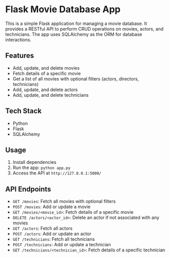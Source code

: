 # Flask Movie Database App

This is a simple Flask application for managing a movie database. It provides a RESTful API to perform CRUD operations on movies, actors, and technicians. The app uses SQLAlchemy as the ORM for database interactions.

## Features

- Add, update, and delete movies
- Fetch details of a specific movie
- Get a list of all movies with optional filters (actors, directors, technicians)
- Add, update, and delete actors
- Add, update, and delete technicians

## Tech Stack

- Python
- Flask
- SQLAlchemy

## Usage

1. Install dependencies
2. Run the app: `python app.py`
3. Access the API at `http://127.0.0.1:5000/`

## API Endpoints

- `GET /movies`: Fetch all movies with optional filters
- `POST /movies`: Add or update a movie
- `GET /movies/<movie_id>`: Fetch details of a specific movie
- `DELETE /actors/<actor_id>`: Delete an actor if not associated with any movies
- `GET /actors`: Fetch all actors
- `POST /actors`: Add or update an actor
- `GET /technicians`: Fetch all technicians
- `POST /technicians`: Add or update a technician
- `GET /technicians/<technician_id>`: Fetch details of a specific technician

